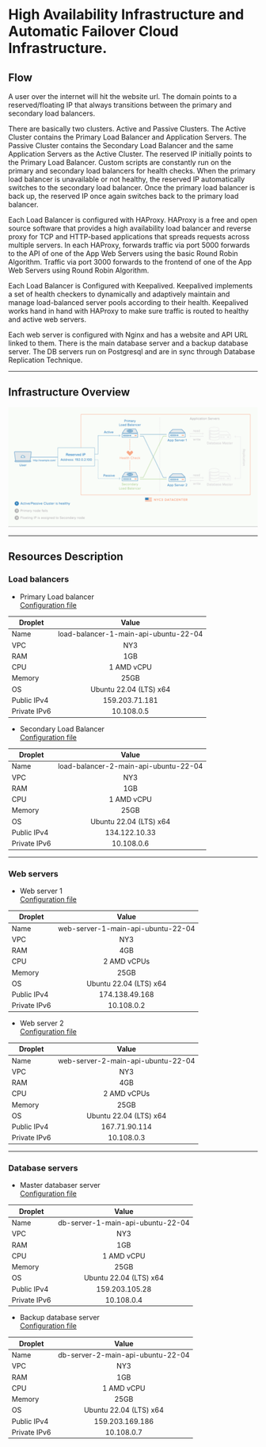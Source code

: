 # High Availability Infrastructure and Automatic Failover Cloud Infrastructure.

## Flow

A user over the internet will hit the website url. The domain points to a reserved/floating IP that always transitions between the primary and secondary load balancers. 

There are basically two clusters. Active and Passive Clusters. The Active Cluster contains the Primary Load Balancer and Application Servers. The Passive Cluster contains the Secondary Load Balancer and the same Application Servers as the Active Cluster. The reserved IP initially points to the Primary Load Balancer. Custom scripts are constantly run on the primary and secondary load balancers for health checks. When the primary load balancer is unavailable or not healthy, the reserved IP automatically switches to the secondary load balancer. Once the primary load balancer is back up, the reserved IP once again switches back to the primary load balancer.

Each Load Balancer is configured with HAProxy. HAProxy is a free and open source software that provides a high availability load balancer and reverse proxy for TCP and HTTP-based applications that spreads requests across multiple servers. In each HAProxy, forwards traffic via port 5000 forwards to the API of one of the App Web Servers using the basic Round Robin Algorithm. Traffic via port 3000 forwards to the frontend of one of the App Web Servers using Round Robin Algorithm. 

Each Load Balancer is Configured with Keepalived. Keepalived implements a set of health checkers to dynamically and adaptively maintain and manage load-balanced server pools according to their health. Keepalived works hand in hand with HAProxy to make sure traffic is routed to healthy and active web servers.

Each web server is configured with Nginx and has a website and API URL linked to them. There is the main database server and a backup database server. The DB servers run on Postgresql and are in sync through Database Replication Technique.

-------------------------------------------------------------
## Infrastructure Overview
![image info](./assets/infrastructure.gif)

-------------------------------------------------------------
## Resources Description
### Load balancers
- Primary Load balancer <br>
[Configuration file](https://github.com/divinirakiza/cloud-config/blob/main/load-balancers/primary-load-balancer.md)

| Droplet   |      Value   |
|----------|:-------------:|
| Name |  load-balancer-1-main-api-ubuntu-22-04 |
| VPC  | NY3 |
| RAM |    1GB  |
| CPU |    1 AMD vCPU  |
| Memory |    25GB  |
| OS | Ubuntu 22.04 (LTS) x64 |
| Public IPv4 |    159.203.71.181  |
| Private IPv6 |    10.108.0.5   |

- Secondary Load Balancer<br>
[Configuration file](https://github.com/divinirakiza/cloud-config/blob/main/load-balancers/secondary-load-balancer.md)

| Droplet   |      Value   |
|----------|:-------------:|
| Name |  load-balancer-2-main-api-ubuntu-22-04 |
| VPC  | NY3 |
| RAM |    1GB  |
| CPU |    1 AMD vCPU  |
| Memory |    25GB  |
| OS | Ubuntu 22.04 (LTS) x64 |
| Public IPv4 |    134.122.10.33  |
| Private IPv6 |    10.108.0.6   |

-------------------------------------------------------------

### Web servers
- Web server 1<br>
[Configuration file](https://github.com/divinirakiza/cloud-config/blob/main/web-servers/web-server-1.md)

| Droplet   |      Value   |
|----------|:-------------:|
| Name |  web-server-1-main-api-ubuntu-22-04 |
| VPC  | NY3 |
| RAM |    4GB  |
| CPU |    2 AMD vCPUs  |
| Memory |    25GB  |
| OS | Ubuntu 22.04 (LTS) x64 |
| Public IPv4 |    174.138.49.168  |
| Private IPv6 |    10.108.0.2 |

- Web server 2 <br>
[Configuration file](https://github.com/divinirakiza/cloud-config/blob/main/web-servers/web-server-1.md)

| Droplet   |      Value   |
|----------|:-------------:|
| Name |  web-server-2-main-api-ubuntu-22-04 |
| VPC  | NY3 |
| RAM |    4GB  |
| CPU |    2 AMD vCPUs  |
| Memory |    25GB  |
| OS | Ubuntu 22.04 (LTS) x64 |
| Public IPv4 |    167.71.90.114  |
| Private IPv6 |    10.108.0.3 |


-------------------------------------------------------------
### Database servers
- Master databaser server <br>
[Configuration file](https://github.com/divinirakiza/cloud-config/blob/main/database-servers/master-database-server.md)

| Droplet   |      Value   |
|----------|:-------------:|
| Name |  db-server-1-main-api-ubuntu-22-04 |
| VPC  | NY3 |
| RAM |    1GB  |
| CPU |    1 AMD vCPU  |
| Memory |    25GB  |
| OS | Ubuntu 22.04 (LTS) x64 |
| Public IPv4 |    159.203.105.28  |
| Private IPv6 |    10.108.0.4 |

- Backup database server <br>
[Configuration file](https://github.com/divinirakiza/cloud-config/blob/main/database-servers/backup-database-server.md)

| Droplet   |      Value   |
|----------|:-------------:|
| Name |  db-server-2-main-api-ubuntu-22-04 |
| VPC  | NY3 |
| RAM |    1GB  |
| CPU |    1 AMD vCPU  |
| Memory |    25GB  |
| OS | Ubuntu 22.04 (LTS) x64 |
| Public IPv4 |    159.203.169.186  |
| Private IPv6 |    10.108.0.7 |

